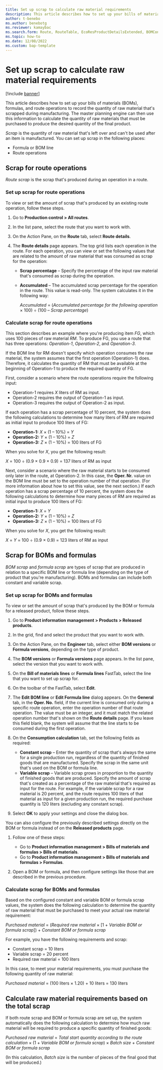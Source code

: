 ```yaml
---
title: Set up scrap to calculate raw material requirements
description: This article describes how to set up your bills of materials (BOMs), formulas, and route operations to record the quantity of raw material that is scrapped during manufacturing. The master planning engine can then calculate the quantity of raw materials that must be purchased to produce the desired quantity of the final product.
author: t-benebo
ms.author: benebotg
ms.reviewer: kamaybac
ms.search.form: Route, RouteTable, EcoResProductDetailsExtended, BOMConsistOf, BOMTable
ms.topic: how-to
ms.date: 12/08/2022
ms.custom: bap-template
---
```


# Set up scrap to calculate raw material requirements

[!include [banner](../includes/banner.md)]

This article describes how to set up your bills of materials (BOMs), formulas, and route operations to record the quantity of raw material that's scrapped during manufacturing. The master planning engine can then use this information to calculate the quantity of raw materials that must be purchased to produce the desired quantity of the final product.

*Scrap* is the quantity of raw material that's left over and can't be used after an item is manufactured. You can set up scrap in the following places:

- Formula or BOM line
- Route operations

## Scrap for route operations

*Route scrap* is the scrap that's produced during an operation in a route.

### Set up scrap for route operations

To view or set the amount of scrap that's produced by an existing route operation, follow these steps.

1. Go to **Production control \> All routes**.
1. In the list pane, select the route that you want to work with.
1. On the Action Pane, on the **Route** tab, select **Route details**.
1. The **Route details** page appears. The top grid lists each operation in the route. For each operation, you can view or set the following values that are related to the amount of raw material that was consumed as scrap for the operation:

    - **Scrap percentage** – Specify the percentage of the input raw material that's consumed as scrap during the operation.
    - **Accumulated** – The accumulated scrap percentage for the operation in the route. This value is read-only. The system calculates it in the following way:

        *Accumulated* = (*Accumulated percentage for the following operation* &times; 100) &divide; (100 – *Scrap percentage*)

### Calculate scrap for route operations

This section describes an example where you're producing item *FG*, which uses 100 pieces of raw material *RM*. To produce FG, you use a route that has three operations: *Operation-1*, *Operation-2*, and *Operation-3*.

If the BOM line for RM doesn't specify which operation consumes the raw material, the system assumes that the first operation (Operation-1) does. Therefore, it calculates the quantity of RM that must be available at the beginning of Operation-1 to produce the required quantity of FG.

First, consider a scenario where the route operations require the following input:

- Operation-1 requires *X* liters of RM as input.
- Operation-2 requires the output of Operation-1 as input.
- Operation-3 requires the output of Operation-2 as input.

If each operation has a scrap percentage of 10 percent, the system does the following calculations to determine how many liters of RM are required as initial input to produce 100 liters of FG:

- **Operation-1:** *X* &times; (1 – 10%) = *Y*
- **Operation-2:** *Y* &times; (1 – 10%) = *Z*
- **Operation-3:** *Z* &times; (1 – 10%) = 100 liters of FG

When you solve for *X*, you get the following result:

*X* = 100 &divide; (0.9 &times; 0.9 &times; 0.9) = 137 liters of RM as input

Next, consider a scenario where the raw material starts to be consumed only later in the route, at Operation-2. In this case, the **Oper. Nr.** value on the BOM line must be set to the operation number of that operation. (For more information about how to set this value, see the next section.) If each operation has a scrap percentage of 10 percent, the system does the following calculations to determine how many pieces of RM are required as initial input to produce 100 liters of FG:

- **Operation-1:** *X* = *Y*
- **Operation-2:** *Y* &times; (1 – 10%) = *Z*
- **Operation-3:** *Z* &times; (1 – 10%) = 100 liters of FG

When you solve for *X*, you get the following result:

*X* = *Y* = 100 &divide; (0.9 &times; 0.9) = 123 liters of RM as input

## Scrap for BOMs and formulas

*BOM scrap* and *formula scrap* are types of scrap that are produced in relation to a specific BOM line or formula line (depending on the type of product that you're manufacturing). BOMs and formulas can include both constant and variable scrap.

### Set up scrap for BOMs and formulas

To view or set the amount of scrap that's produced by the BOM or formula for a released product, follow these steps.

1. Go to **Product information management \> Products \> Released products**.
1. In the grid, find and select the product that you want to work with.
1. On the Action Pane, on the **Engineer** tab, select either **BOM versions** or **Formula versions**, depending on the type of product.
1. The **BOM versions** or **Formula versions** page appears. In the list pane, select the version that you want to work with.
1. On the **Bill of materials lines** or **Formula lines** FastTab, select the line that you want to set up scrap for.
1. On the toolbar of the FastTab, select **Edit**.
1. The **Edit BOM line** or **Edit Formula line** dialog appears. On the **General** tab, in the **Oper. No.** field, if the current line is consumed only during a specific route operation, enter the operation number of that route operation. The value must be an integer, and it must match the related operation number that's shown on the **Route details** page. If you leave this field blank, the system will assume that the line starts to be consumed during the first operation.
1. On the **Consumption calculation** tab, set the following fields as required:

    - **Constant scrap** – Enter the quantity of scrap that's always the same for a single production run, regardless of the quantity of finished goods that are manufactured. Specify the scrap in the same unit that's used on the BOM or formula line.
    - **Variable scrap** – Variable scrap grows in proportion to the quantity of finished goods that are produced. Specify the amount of scrap that's created as a percentage of the raw material that's required as input for the route. For example, if the variable scrap for a raw material is 20 percent, and the route requires 100 liters of that material as input for a given production run, the required purchase quantity is 120 liters (excluding any constant scrap).

1. Select **OK** to apply your settings and close the dialog box.

You can also configure the previously described settings directly on the BOM or formula instead of on the **Released products** page.

1. Follow one of these steps:

    - Go to **Product information management \> Bills of materials and formulas \> Bills of materials**.
    - Go to **Product information management \> Bills of materials and formulas \> Formulas**.

2. Open a BOM or formula, and then configure settings like those that are described in the previous procedure.

### Calculate scrap for BOMs and formulas

Based on the configured constant and variable BOM or formula scrap values, the system does the following calculation to determine the quantity of raw material that must be purchased to meet your actual raw material requirement:

*Purchased material* = (*Required raw material* &times; \[1 + *Variable BOM or formula scrap*\]) + *Constant BOM or formula scrap*

For example, you have the following requirements and scrap:

- Constant scrap = 10 liters
- Variable scrap = 20 percent
- Required raw material = 100 liters

In this case, to meet your material requirements, you must purchase the following quantity of raw material:

*Purchased material* = (100 liters &times; 1.20) + 10 liters = 130 liters

## Calculate raw material requirements based on the total scrap

If both route scrap and BOM or formula scrap are set up, the system automatically does the following calculation to determine how much raw material will be required to produce a specific quantity of finished goods:

*Purchased raw material* = *Total start quantity according to the route calculation* &times; (1 + *Variable BOM or formula scrap*) &times; *Batch size* + *Constant BOM or formula scrap*

(In this calculation, *Batch size* is the number of pieces of the final good that will be produced.)
